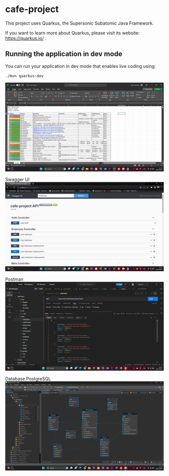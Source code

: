 # cafe-project

This project uses Quarkus, the Supersonic Subatomic Java Framework.

If you want to learn more about Quarkus, please visit its website: https://quarkus.io/ .

## Running the application in dev mode

You can run your application in dev mode that enables live coding using:
```shell script
./mvn quarkus:dev
```
![img_2.png](img_2.png)
    
Swagger UI
![img_3.png](img_3.png)

Postman
![img.png](img.png)

Database PostgreSQL
![img_1.png](img_1.png)

